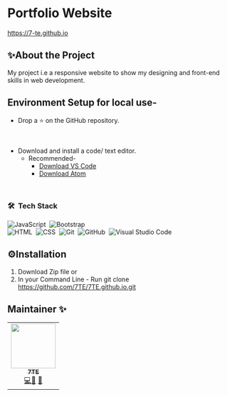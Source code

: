 # Portfolio Website  
https://7-te.github.io



## ✨About the Project

My project i.e a responsive website to show my designing and front-end skills in web development.

## Environment Setup for local use-

* Drop a :star: on the GitHub repository.
<br/>

* Download and install a code/ text editor.
    - Recommended-
        - [Download VS Code](https://code.visualstudio.com/download)
        - [Download Atom](https://atom.io/)
<br/>


 ### 🛠 &nbsp;Tech Stack

![JavaScript](https://img.shields.io/badge/-JavaScript-05122A?style=flat&logo=javascript)&nbsp;
![Bootstrap](https://img.shields.io/badge/-Bootstrap-05122A?style=flat&logo=bootstrap&logoColor=563D7C)\
![HTML](https://img.shields.io/badge/-HTML-05122A?style=flat&logo=HTML5)&nbsp;
![CSS](https://img.shields.io/badge/-CSS-05122A?style=flat&logo=CSS3&logoColor=1572B6)&nbsp;
![Git](https://img.shields.io/badge/-Git-05122A?style=flat&logo=git)&nbsp;
![GitHub](https://img.shields.io/badge/-GitHub-05122A?style=flat&logo=github)&nbsp;
![Visual Studio Code](https://img.shields.io/badge/-Visual%20Studio%20Code-05122A?style=flat&logo=visual-studio-code&logoColor=007ACC)&nbsp;
    
## ⚙Installation

1) Download Zip file or
2) In your Command Line - Run git clone https://github.com/7TE/7TE.github.io.git 

## Maintainer ✨
<table>
  <tr>
    <td align="center"><a href="https://github.com/7-TE"><img src="https://avatars.githubusercontent.com/u/103470342?v=4" width="100px;" alt=""/><br /><sub><b>7TE</b></sub></a><br /><a href="https://github.com/7-TE/7-TE.github.io/commits?author=7-TE" title="Code">💻</a><a href="https://github.com/7-TE/7-TE.github.io/commits?author=7-TE" title="Documentation">📖</a> <a href="https://github.com/7-TE/7-TE.github.io/commits?author=7-TE" title="Maintenance">🚧</a></td>
  </tr>
</table>
